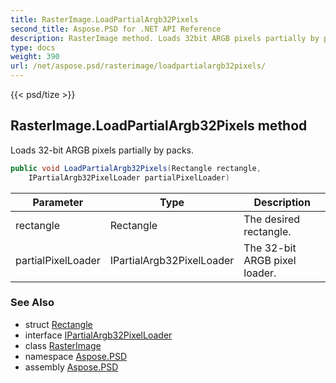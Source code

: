 ```yaml
---
title: RasterImage.LoadPartialArgb32Pixels
second_title: Aspose.PSD for .NET API Reference
description: RasterImage method. Loads 32bit ARGB pixels partially by packs
type: docs
weight: 390
url: /net/aspose.psd/rasterimage/loadpartialargb32pixels/
---
```

{{< psd/tize >}}
## RasterImage.LoadPartialArgb32Pixels method

Loads 32-bit ARGB pixels partially by packs.

```csharp
public void LoadPartialArgb32Pixels(Rectangle rectangle, 
    IPartialArgb32PixelLoader partialPixelLoader)
```

| Parameter | Type | Description |
| --- | --- | --- |
| rectangle | Rectangle | The desired rectangle. |
| partialPixelLoader | IPartialArgb32PixelLoader | The 32-bit ARGB pixel loader. |

### See Also

* struct [Rectangle](../../rectangle/)
* interface [IPartialArgb32PixelLoader](../../ipartialargb32pixelloader/)
* class [RasterImage](../)
* namespace [Aspose.PSD](../../rasterimage/)
* assembly [Aspose.PSD](../../../)


